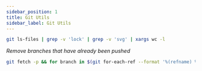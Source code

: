 ```yaml
---
sidebar_position: 1
title: Git Utils
sidebar_label: Git Utils
---
```


```bash
git ls-files | grep -v 'lock' | grep -v 'svg' | xargs wc -l
```

*Remove branches that have already been pushed*

```bash
git fetch -p && for branch in $(git for-each-ref --format '%(refname) %(upstream:track)' refs/heads | awk '$2 == "[gone]" {sub("refs/heads/", "", $1); print $1}'); do git branch -D $branch; done
```
